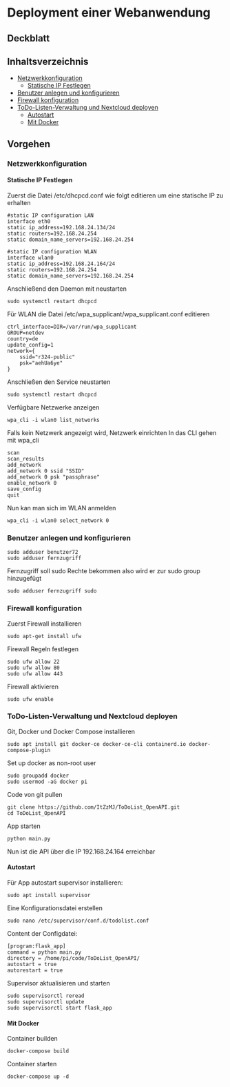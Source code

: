 # Deployment einer Webanwendung

## Deckblatt

## Inhaltsverzeichnis

- [Netzwerkkonfiguration](#networkconfig)
  - [Statische IP Festlegen](#staticip)
- [Benutzer anlegen und konfigurieren](#user)
- [Firewall konfiguration](#firewall)
- [ToDo-Listen-Verwaltung und Nextcloud deployen](#deploy)
  - [Autostart](#autostart)
  - [Mit Docker](#docker)

## Vorgehen

<a name="networkconfig"></a>
### Netzwerkkonfiguration

<a name="staticip"></a>
#### Statische IP Festlegen

Zuerst die Datei /etc/dhcpcd.conf wie folgt editieren um eine statische IP zu erhalten 
````
#static IP configuration LAN
interface eth0
static ip_address=192.168.24.134/24
static routers=192.168.24.254
static domain_name_servers=192.168.24.254

#static IP configuration WLAN
interface wlan0
static ip_address=192.168.24.164/24
static routers=192.168.24.254
static domain_name_servers=192.168.24.254
````
Anschließend den Daemon mit neustarten
````
sudo systemctl restart dhcpcd
````

Für WLAN die Datei /etc/wpa_supplicant/wpa_supplicant.conf editieren
````
ctrl_interface=DIR=/var/run/wpa_supplicant 
GROUP=netdev
country=de
update_config=1
network={
    ssid="r324-public"
    psk="aehUa6ye"
}
````
Anschließen den Service neustarten
````
sudo systemctl restart dhcpcd
````

Verfügbare Netzwerke anzeigen
````
wpa_cli -i wlan0 list_networks
````

Falls kein Netzwerk angezeigt wird, Netzwerk einrichten
In das CLI gehen mit wpa_cli

````
scan
scan_results
add_network
add_network 0 ssid "SSID"
add_network 0 psk "passphrase"
enable_network 0
save_config
quit
````

Nun kan man sich im WLAN anmelden
````
wpa_cli -i wlan0 select_network 0 
````
<a name="user"></a>
### Benutzer anlegen und konfigurieren
````
sudo adduser benutzer72
sudo adduser fernzugriff
````

Fernzugriff soll sudo Rechte bekommen also wird er zur sudo group hinzugefügt
````
sudo adduser fernzugriff sudo
````

<a name="firewall"></a>
### Firewall konfiguration
Zuerst Firewall installieren
````
sudo apt-get install ufw
````

Firewall Regeln festlegen
````
sudo ufw allow 22
sudo ufw allow 80
sudo ufw allow 443
````

Firewall aktivieren
````
sudo ufw enable
````

<a name="deploy"></a>
### ToDo-Listen-Verwaltung und Nextcloud deployen

Git, Docker und Docker Compose installieren
````
sudo apt install git docker-ce docker-ce-cli containerd.io docker-compose-plugin
````

Set up docker as non-root user
````
sudo groupadd docker
sudo usermod -aG docker pi
````

Code von git pullen
````
git clone https://github.com/ItZzMJ/ToDoList_OpenAPI.git
cd ToDoList_OpenAPI
````

App starten
````
python main.py
````

Nun ist die API über die IP 192.168.24.164 erreichbar

<a name="autostart"></a>
#### Autostart

Für App autostart supervisor installieren:
````
sudo apt install supervisor
````

Eine Konfigurationsdatei erstellen
````
sudo nano /etc/supervisor/conf.d/todolist.conf
````

Content der Configdatei:
````
[program:flask_app]
command = python main.py
directory = /home/pi/code/ToDoList_OpenAPI/
autostart = true
autorestart = true
````

Supervisor aktualisieren und starten
````
sudo supervisorctl reread
sudo supervisorctl update
sudo supervisorctl start flask_app
````

<a name="docker"></a>
#### Mit Docker

Container builden
````
docker-compose build
````

Container starten
````
docker-compose up -d
````

